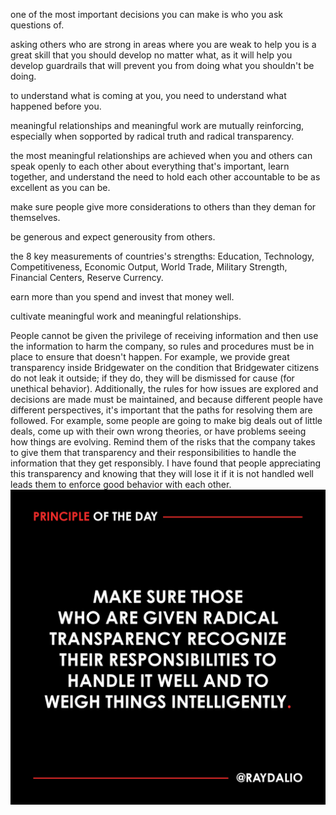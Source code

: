 one of the most important decisions you can make
is who you ask questions of.

asking others who are strong in areas
where you are weak to help you 
is a great skill that you should develop no matter what,
as it will help you develop guardrails that will
prevent you from doing what you shouldn't be doing.

to understand what is coming at you,
you need to understand what happened before you.

meaningful relationships and meaningful work
are mutually reinforcing, especially when
sopported by radical truth and radical transparency.

the most meaningful relationships are achieved
when you and others can speak openly to each other
about everything that's important, learn together,
and understand the need to hold each other
accountable to be as excellent as you can be.

make sure people give more considerations to others
than they deman for themselves.

be generous and expect generousity from others.

the 8 key measurements of countries's strengths:
Education, Technology, Competitiveness, Economic Output,
World Trade, Military Strength, Financial Centers, Reserve Currency.

earn more than you spend and invest that money well.

cultivate meaningful work and meaningful relationships.

People cannot be given the privilege of receiving information and then use the information to harm the company, so rules and procedures must be in place to ensure that doesn't happen.
For example, we provide great transparency inside Bridgewater on the condition that Bridgewater citizens do not leak it outside; if they do, they will be dismissed for cause (for unethical behavior).
Additionally, the rules for how issues are explored and decisions are made must be maintained, and because different people have different perspectives, it's important that the paths for resolving them are followed.
For example, some people are going to make big deals out of little deals, come up with their own wrong theories, or have problems seeing how things are evolving.
Remind them of the risks that the company takes to give them that transparency and their responsibilities to handle the information that they get responsibly.
I have found that people appreciating this transparency and knowing that they will lose it if it is not handled well leads them to enforce good behavior with each other.
![alt text](./FR_ykIeWYAEFbB8.png)